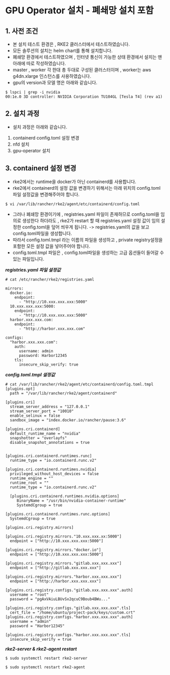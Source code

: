 # GPU Operator 설치 - 폐쇄망 설치 포함
## 1. 사전 조건 
- 본 설치 테스트 환경은 , RKE2 클러스터에서 테스트하였습니다.
- 모든 솔루션의 설치는 helm chart를 통해 설치합니다.
- 폐쇄망 환경에서 테스트하였으며 , 인터넷 통신이 가능한 상태 환경에서 설치는 맨 아래에 따로 작성하였습니다.
- master , worker 각 한대 총 두대로 구성된 클러스터이며 , worker는 aws g4dn.xlarge 인스턴스를 사용하였습니다.
- gpu의 version과 모델 명은 아래와 같습니다.
```
$ lspci | grep -i nvidia
00:1e.0 3D controller: NVIDIA Corporation TU104GL [Tesla T4] (rev a1)
```
## 2. 설치 과정
- 설치 과정은 아래와 같습니다.
1. containerd config.toml 설정 변경
2. nfd 설치
3. gpu-operator 설치
## 3. containerd 설정 변경
- rke2에서는 runtime을 docker가 아닌 containerd를 사용합니다.
- rke2에서 containerd의 설정 값을 변경하기 위해서는 아래 위치의 config.toml 파일 설정값을 변경해주어야 합니다.
```
$ vi /var/lib/rancher/rke2/agent/etc/containerd/config.toml
```
- 그러나 폐쇄망 환경이기에 , registries.yaml 파일이 존재하므로 config.toml을 임의로 생성한다 하더라도 , rke2가 restart 할 때 registries.yaml 설정 값이 임의 설정한 config.toml을 덮어 씌우게 됩니다. -> registries.yaml의 값을 보고 config.toml파일을 생성합니다.
- 따라서 config.toml.tmpl 라는 이름의 파일을 생성하고 , private registry설정을 포함한 모든 설정 값을 넣어주어야 합니다.
- config.toml.tmpl 파일은 , config.toml파일을 생성하는 고급 옵션들이 들어갈 수 있는 파일입니다.

***registries.yaml 파일 설정값***
```
# cat /etc/rancher/rke2/registries.yaml

mirrors:
  docker.io:
    endpoint:
      - "http://10.xxx.xxx.xxx:5000"
  10.xxx.xxx.xxx:5000:
    endpoint:
      - "http://10.xxx.xxx.xxx:5000"
  harbor.xxx.xxx.com:
    endpoint:
      - "http://harbor.xxx.xxx.com"

configs:
  "harbor.xxx.xxx.com":
    auth:
      username: admin
      password: Harbor12345
    tls:
      insecure_skip_verify: true
```
***config.toml.tmpl 설정값***
```
# cat /var/lib/rancher/rke2/agent/etc/containerd/config.toml.tmpl
[plugins.opt]
  path = "/var/lib/rancher/rke2/agent/containerd"

[plugins.cri]
  stream_server_address = "127.0.0.1"
  stream_server_port = "10010"
  enable_selinux = false
  sandbox_image = "index.docker.io/rancher/pause:3.6"

[plugins.cri.containerd]
  default_runtime_name = "nvidia"
  snapshotter = "overlayfs"
  disable_snapshot_annotations = true


[plugins.cri.containerd.runtimes.runc]
  runtime_type = "io.containerd.runc.v2"

[plugins.cri.containerd.runtimes.nvidia]
  privileged_without_host_devices = false
  runtime_engine = ""
  runtime_root = ""
  runtime_type = "io.containerd.runc.v2"

  [plugins.cri.containerd.runtimes.nvidia.options]
     BinaryName = "/usr/bin/nvidia-container-runtime"
     SystemdCgroup = true

[plugins.cri.containerd.runtimes.runc.options]
  SystemdCgroup = true

[plugins.cri.registry.mirrors]

[plugins.cri.registry.mirrors."10.xxx.xxx.xx:5000"]
  endpoint = ["http://10.xxx.xxx.xxx:5000"]

[plugins.cri.registry.mirrors."docker.io"]
  endpoint = ["http://10.xxx.xxx.xxx:5000"]

[plugins.cri.registry.mirrors."gitlab.xxx.xxx.xxx"]
  endpoint = ["http://gitlab.xxx.xxx.xxx"]
  
[plugins.cri.registry.mirrors."harbor.xxx.xxx.xxx"]
  endpoint = ["http://harbor.xxx.xxx.xxx"]

[plugins.cri.registry.configs."gitlab.xxx.xxx.xxx".auth]
  username = "root"
  password = "pgAxVAiuLBUvSx2qcuC9Boub4BWu..."

[plugins.cri.registry.configs."gitlab.xxx.xxx.xxx".tls]
  cert_file = "/home/ubuntu/project-pack/keys/custom.crt"
[plugins.cri.registry.configs."harbor.xxx.xxx.xxx".auth]
  username = "admin"
  password = "Harbor12345"

[plugins.cri.registry.configs."harbor.xxx.xxx.xxx".tls]
  insecure_skip_verify = true
```
***rke2-server & rke2-agent restart***
```
$ sudo systemctl restart rke2-server

$ sudo systemctl restart rke2-agent
```